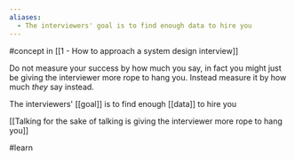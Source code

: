 ```yaml
---
aliases:
  - The interviewers' goal is to find enough data to hire you
---
```


#concept in [[1 - How to approach a system design interview]]

Do not measure your success by how much you say, in fact you might just be giving the interviewer more rope to hang you. Instead measure it by how much _they_ say instead.

The interviewers' [[goal]] is to find enough [[data]] to hire you

[[Talking for the sake of talking is giving the interviewer more rope to hang you]]

#learn
